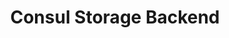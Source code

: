 ---
layout: post
title: 'Consul Storage Backend'
description: "Best practices for architecting Consul as a storage backend"
icon: 'help-circle'
questions:
#   - question: 'Cluster Size'
#     answer: 'The reccomended cluster size for consul is 5 nodes.  This cluster size allows for fault tolerance whilst performing maintenence on a a node.'
#   - question: 'Consul Gossip Encryption configured'
#     answer: 'Members of the Consul clusters use a gossip protocol to communicate with eachother and hold leadership elections. This network traffic should be encrypted to minimise security risks.  You can read more about consul encryption [here.](https://www.consul.io/docs/agent/encryption.html).'
#   - question: 'ACLs enabled and configured'
#     answer: 'The path that Vault uses in Consul's key/value storage to store it's encrypted data should be protected using Consul's ACL system. You can read more about configuring Consul's ACL system [here.](https://www.consul.io/docs/acl/index.html).'
#   - question: 'Consul Backups scheduled'
#     answer: 'As Consul is being used as a data store that Vault uses, it should be considered a stateful service, and as such, should have a backup strategy.  Consul snapshot, in addition to disk backups should be implemented on a regular schedule. For more information about consul snapshot, click [here](https://www.consul.io/docs/commands/snapshot.html).'
#   - question: 'Consul Clients installed on Vault Nodes'
#     answer: 'Vault should not talk directly to Consul backend as this introduces an increased attack vector.  Instead, Consul should be installed on the Vault servers and configured in client mode. The clients will facilitate the communication between Vault and Consul.'
#   - question: 'Consul UI enabled (Optional)'
#     answer: 'If using a 5 node consul cluster, you can choose to enable the UI; however, it is recommended that the UI is enabled on two nodes only.'
---